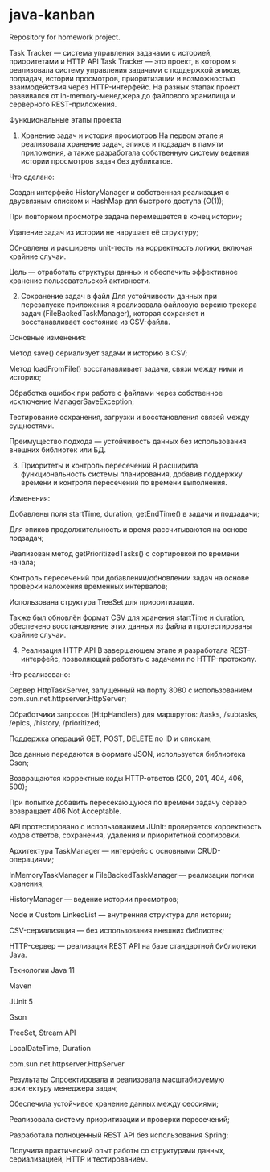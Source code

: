 # java-kanban
Repository for homework project.

Task Tracker — система управления задачами с историей, приоритетами и HTTP API
Task Tracker — это проект, в котором я реализовала систему управления задачами с поддержкой эпиков, подзадач, истории просмотров, приоритизации и возможностью взаимодействия через HTTP-интерфейс. На разных этапах проект развивался от in-memory-менеджера до файлового хранилища и серверного REST-приложения.

Функциональные этапы проекта
1. Хранение задач и история просмотров
На первом этапе я реализовала хранение задач, эпиков и подзадач в памяти приложения, а также разработала собственную систему ведения истории просмотров задач без дубликатов.

Что сделано:

Создан интерфейс HistoryManager и собственная реализация с двусвязным списком и HashMap для быстрого доступа (O(1));

При повторном просмотре задача перемещается в конец истории;

Удаление задач из истории не нарушает её структуру;

Обновлены и расширены unit-тесты на корректность логики, включая крайние случаи.

Цель — отработать структуры данных и обеспечить эффективное хранение пользовательской активности.

2. Сохранение задач в файл
Для устойчивости данных при перезапуске приложения я реализовала файловую версию трекера задач (FileBackedTaskManager), которая сохраняет и восстанавливает состояние из CSV-файла.

Основные изменения:

Метод save() сериализует задачи и историю в CSV;

Метод loadFromFile() восстанавливает задачи, связи между ними и историю;

Обработка ошибок при работе с файлами через собственное исключение ManagerSaveException;

Тестирование сохранения, загрузки и восстановления связей между сущностями.

Преимущество подхода — устойчивость данных без использования внешних библиотек или БД.

3. Приоритеты и контроль пересечений
Я расширила функциональность системы планирования, добавив поддержку времени и контроля пересечений по времени выполнения.

Изменения:

Добавлены поля startTime, duration, getEndTime() в задачи и подзадачи;

Для эпиков продолжительность и время рассчитываются на основе подзадач;

Реализован метод getPrioritizedTasks() с сортировкой по времени начала;

Контроль пересечений при добавлении/обновлении задач на основе проверки наложения временных интервалов;

Использована структура TreeSet для приоритизации.

Также был обновлён формат CSV для хранения startTime и duration, обеспечено восстановление этих данных из файла и протестированы крайние случаи.

4. Реализация HTTP API
В завершающем этапе я разработала REST-интерфейс, позволяющий работать с задачами по HTTP-протоколу.

Что реализовано:

Сервер HttpTaskServer, запущенный на порту 8080 с использованием com.sun.net.httpserver.HttpServer;

Обработчики запросов (HttpHandlers) для маршрутов: /tasks, /subtasks, /epics, /history, /prioritized;

Поддержка операций GET, POST, DELETE по ID и спискам;

Все данные передаются в формате JSON, используется библиотека Gson;

Возвращаются корректные коды HTTP-ответов (200, 201, 404, 406, 500);

При попытке добавить пересекающуюся по времени задачу сервер возвращает 406 Not Acceptable.

API протестировано с использованием JUnit: проверяется корректность кодов ответов, сохранения, удаления и приоритетной сортировки.

Архитектура
TaskManager — интерфейс с основными CRUD-операциями;

InMemoryTaskManager и FileBackedTaskManager — реализации логики хранения;

HistoryManager — ведение истории просмотров;

Node и Custom LinkedList — внутренняя структура для истории;

CSV-сериализация — без использования внешних библиотек;

HTTP-сервер — реализация REST API на базе стандартной библиотеки Java.

Технологии
Java 11

Maven

JUnit 5

Gson

TreeSet, Stream API

LocalDateTime, Duration

com.sun.net.httpserver.HttpServer

Результаты
Спроектировала и реализовала масштабируемую архитектуру менеджера задач;

Обеспечила устойчивое хранение данных между сессиями;

Реализовала систему приоритизации и проверки пересечений;

Разработала полноценный REST API без использования Spring;

Получила практический опыт работы со структурами данных, сериализацией, HTTP и тестированием.
